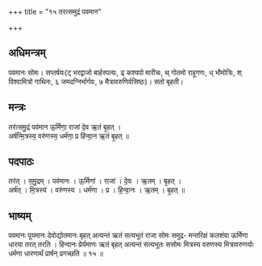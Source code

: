 +++
title = "१५ तरत्समुद्रं पवमान"

+++
## अधिमन्त्रम्
पवमानः सोमः। सप्तर्षयः(ट् भरद्वाजो बार्हस्पत्यः, ढ् कश्यपो मारीचः, थ् गोतमो राहूगणः, ध् भौमोत्रिः, श् विश्वामित्रो गाथिनः, ६ जमदग्निर्भार्गवः, ७ मैत्रावरुणिर्वसिष्ठः)। सतो बृहती।

## मन्त्रः
तर॑त्समु॒द्रं पव॑मान ऊ॒र्मिणा॒ राजा॑ दे॒व ऋ॒तं बृ॒हत् ।  
अर्ष॑न्मि॒त्रस्य॒ वरु॑णस्य॒ धर्म॑णा॒ प्र हि॑न्वा॒न ऋ॒तं बृ॒हत् ॥

## पदपाठः
तर॑त् । स॒मु॒द्रम् । पव॑मानः । ऊ॒र्मिणा॑ । राजा॑ । दे॒वः । ऋ॒तम् । बृ॒हत् ।  
अर्ष॑त् । मि॒त्रस्य॑ । वरु॑णस्य । धर्म॑णा । प्र । हि॒न्वा॒नः । ऋ॒तम् । बृ॒हत् ॥

## भाष्यम्
पवमानः पूयमानः देवोद्योतमानः बृहत् अत्यन्तं ऋतं सत्यभूतं राजा सोमः समुद्र- मन्तरिक्षं कलशंवा ऊर्मिणा धारया तरत् तरति । हिन्वानः प्रेर्यमाणः ऋतं बृहत् अत्यन्तं सत्यभूतः ससोमः मित्रस्य वरुणस्य मित्रावरुणयोः धर्मणा धारणार्थं प्रार्षन् प्रगच्छति ॥ १५ ॥